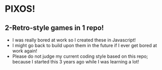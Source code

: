 # PIXOS!

## 2-Retro-style games in 1 repo!
* I was really bored at work so I created these in Javascript!
* I might go back to build upon them in the future if I ever get bored at work again!
* Please do not judge my current coding style based on this repo; because I started this 3 years ago while I was learning a lot!
